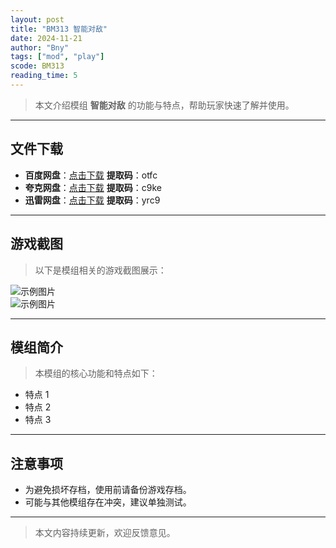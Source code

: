 ```yaml
---
layout: post
title: "BM313 智能对敌"
date: 2024-11-21
author: "Bny"
tags: ["mod", "play"]
scode: BM313
reading_time: 5
---
```


> 本文介绍模组 **智能对敌** 的功能与特点，帮助玩家快速了解并使用。

---





## 文件下载
- **百度网盘**：[点击下载](https://pan.baidu.com/s/1LalPnJJ57itwP5rj5P8ZkQ?pwd=otfc)  **提取码**：otfc  
- **夸克网盘**：[点击下载](https://pan.quark.cn/s/2354c599da7f?pwd=c9ke)  **提取码**：c9ke  
- **迅雷网盘**：[点击下载](https://pan.xunlei.com/s/VOCCbTZ4QxxhHVog5IlDWae-A1?pwd=yrc9)  **提取码**：yrc9  

---

## 游戏截图
> 以下是模组相关的游戏截图展示：

![示例图片](https://example.com/screenshot1.jpg)  
![示例图片](https://example.com/screenshot2.jpg)

---

## 模组简介
> 本模组的核心功能和特点如下：
- 特点 1
- 特点 2
- 特点 3

---

## 注意事项
- 为避免损坏存档，使用前请备份游戏存档。
- 可能与其他模组存在冲突，建议单独测试。

---

> 本文内容持续更新，欢迎反馈意见。
